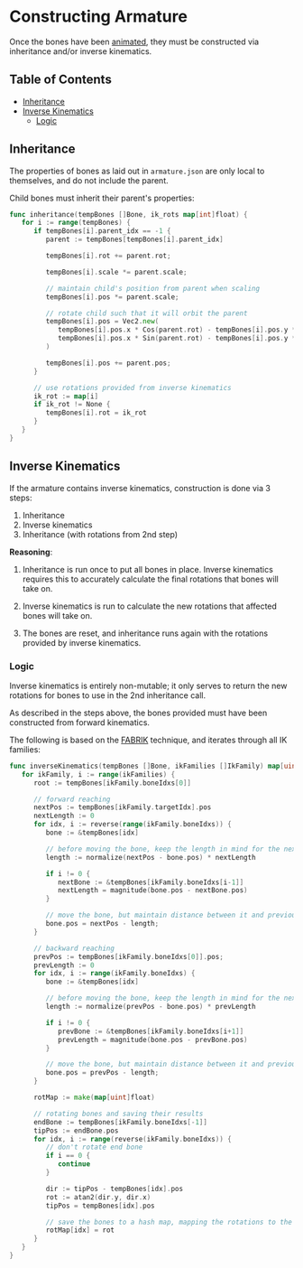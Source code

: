 # Constructing Armature

Once the bones have been [animated](./animating.md), they must be constructed
via inheritance and/or inverse kinematics.

## Table of Contents

- [Inheritance](#inheritance)
- [Inverse Kinematics](#inverse-kinematics)
  - [Logic](#logic)

## Inheritance

The properties of bones as laid out in `armature.json` are only local to
themselves, and do not include the parent.

Child bones must inherit their parent's properties:

```go
func inheritance(tempBones []Bone, ik_rots map[int]float) {
   for i := range(tempBones) {
      if tempBones[i].parent_idx == -1 {
         parent := tempBones[tempBones[i].parent_idx]

         tempBones[i].rot += parent.rot;

         tempBones[i].scale *= parent.scale;

         // maintain child's position from parent when scaling
         tempBones[i].pos *= parent.scale;

         // rotate child such that it will orbit the parent
         tempBones[i].pos = Vec2.new(
            tempBones[i].pos.x * Cos(parent.rot) - tempBones[i].pos.y * Sin(parent.rot),
            tempBones[i].pos.x * Sin(parent.rot) - tempBones[i].pos.y * Cos(parent.rot),
         )

         tempBones[i].pos += parent.pos;
      }

      // use rotations provided from inverse kinematics
      ik_rot := map[i]
      if ik_rot != None {
         tempBones[i].rot = ik_rot
      }
   }
}
```

## Inverse Kinematics

If the armature contains inverse kinematics, construction is done via 3 steps:

1. Inheritance
2. Inverse kinematics
3. Inheritance (with rotations from 2nd step)

**Reasoning**:

1. Inheritance is run once to put all bones in place. Inverse kinematics
   requires this to accurately calculate the final rotations that bones will
   take on.

2. Inverse kinematics is run to calculate the new rotations that affected bones
   will take on.

3. The bones are reset, and inheritance runs again with the rotations provided
   by inverse kinematics.

### Logic

Inverse kinematics is entirely non-mutable; it only serves to return the new
rotations for bones to use in the 2nd inheritance call.

As described in the steps above, the bones provided must have been constructed
from forward kinematics.

The following is based on the
[FABRIK](https://www.youtube.com/watch?v=NfuO66wsuRg) technique, and iterates
through all IK families:

```go
func inverseKinematics(tempBones []Bone, ikFamilies []IkFamily) map[uint]float {
   for ikFamily, i := range(ikFamilies) {
      root := tempBones[ikFamily.boneIdxs[0]]

      // forward reaching
      nextPos := tempBones[ikFamily.targetIdx].pos
      nextLength := 0
      for idx, i := reverse(range(ikFamily.boneIdxs)) {
         bone := &tempBones[idx]

         // before moving the bone, keep the length in mind for the next bone
         length := normalize(nextPos - bone.pos) * nextLength

         if i != 0 {
            nextBone := &tempBones[ikFamily.boneIdxs[i-1]]
            nextLength = magnitude(bone.pos - nextBone.pos)
         }

         // move the bone, but maintain distance between it and previous bone
         bone.pos = nextPos - length;
      }

      // backward reaching
      prevPos := tempBones[ikFamily.boneIdxs[0]].pos;
      prevLength := 0
      for idx, i := range(ikFamily.boneIdxs) {
         bone := &tempBones[idx]

         // before moving the bone, keep the length in mind for the next bone
         length := normalize(prevPos - bone.pos) * prevLength

         if i != 0 {
            prevBone := &tempBones[ikFamily.boneIdxs[i+1]]
            prevLength = magnitude(bone.pos - prevBone.pos)
         }

         // move the bone, but maintain distance between it and previous bone
         bone.pos = prevPos - length;
      }

      rotMap := make(map[uint]float)

      // rotating bones and saving their results
      endBone := tempBones[ikFamily.boneIdxs[-1]]
      tipPos := endBone.pos
      for idx, i := range(reverse(ikFamily.boneIdxs)) {
         // don't rotate end bone
         if i == 0 {
            continue
         }

         dir := tipPos - tempBones[idx].pos
         rot := atan2(dir.y, dir.x)
         tipPos = tempBones[idx].pos

         // save the bones to a hash map, mapping the rotations to the bone's idx
         rotMap[idx] = rot
      }
   }
}
```
